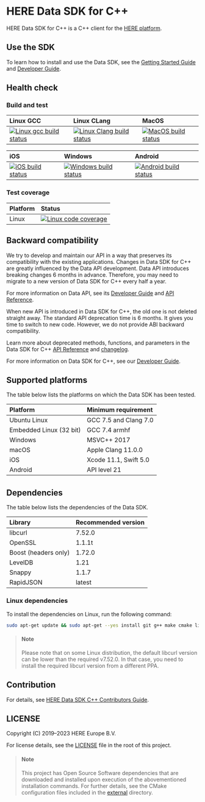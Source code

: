 # HERE Data SDK for C++

HERE Data SDK for C++ is a C++ client for the <a href="https://platform.here.com" target="_blank">HERE platform</a>.

## Use the SDK

To learn how to install and use the Data SDK, see the <a href="https://github.com/heremaps/here-data-sdk-cpp/blob/master/docs/GettingStartedGuide.md" target="_blank">Getting Started Guide</a> and <a href="https://developer.here.com/documentation/sdk-cpp/dev_guide/index.html" target="blank">Developer Guide</a>.

## Health check

### Build and test

| Linux GCC | Linux CLang | MacOS |
| :-------- | :---------- | :---- |
| [![Linux gcc build status][1]][2] | [![Linux Clang build status][3]][4] | [![MacOS build status][5]][4] |

| iOS | Windows | Android |
| :-- | :------ | :------ |
| [![iOS build status][6]][4] | [![Windows build status][7]][4] | [![Android build status][8]][4] |

[1]: https://github.com/heremaps/here-data-sdk-cpp/workflows/CI/badge.svg?branch=master
[2]: https://github.com/heremaps/here-data-sdk-cpp/actions?query=workflow%3ACI+branch%3Amaster
[3]: https://dev.azure.com/heremaps/here-data-sdk/_apis/build/status/heremaps.here-data-sdk-cpp?branchName=master&jobName=Linux_build_clang
[4]: https://dev.azure.com/heremaps/here-data-sdk/_build/latest?definitionId=3&branchName=master
[5]: https://dev.azure.com/heremaps/here-data-sdk/_apis/build/status/heremaps.here-data-sdk-cpp?branchName=master&jobName=MacOS_build
[6]: https://dev.azure.com/heremaps/here-data-sdk/_apis/build/status/heremaps.here-data-sdk-cpp?branchName=master&jobName=iOS_build
[7]: https://dev.azure.com/heremaps/here-data-sdk/_apis/build/status/heremaps.here-data-sdk-cpp?branchName=master&jobName=Windows_build
[8]: https://dev.azure.com/heremaps/here-data-sdk/_apis/build/status/heremaps.here-data-sdk-cpp?branchName=master&jobName=Android_build

### Test coverage

| Platform | Status                                                                                                                                                                                              |
| :------- | :-------------------------------------------------------------------------------------------------------------------------------------------------------------------------------------------------- |
| Linux    | <a href="https://codecov.io/gh/heremaps/here-data-sdk-cpp/" target="_blank"><img src="https://codecov.io/gh/heremaps/here-data-sdk-cpp/branch/master/graph/badge.svg" alt="Linux code coverage"/></a> |

## Backward compatibility

We try to develop and maintain our API in a way that preserves its compatibility with the existing applications. Changes in Data SDK for C++ are greatly influenced by the Data API development. Data API introduces breaking changes 6 months in advance. Therefore, you may need to migrate to a new version of Data SDK for C++ every half a year.

For more information on Data API, see its <a href="https://developer.here.com/documentation/data-api/data_dev_guide/index.html" target="_blank">Developer Guide</a> and <a href="https://developer.here.com/documentation/data-api/api-reference.html" target="_blank">API Reference</a>.

When new API is introduced in Data SDK for C++, the old one is not deleted straight away. The standard API deprecation time is 6 months. It gives you time to switch to new code. However, we do not provide ABI backward compatibility.

Learn more about deprecated methods, functions, and parameters in the Data SDK for C++ <a href="https://developer.here.com/documentation/sdk-cpp/api_reference/index.html" target="_blank">API Reference</a> and <a href="https://github.com/heremaps/here-data-sdk-cpp/blob/master/CHANGELOG.md" target="_blank">changelog</a>.

For more information on Data SDK for C++, see our <a href="https://developer.here.com/documentation/sdk-cpp/dev_guide/index.html" target="blank">Developer Guide</a>.

## Supported platforms

The table below lists the platforms on which the Data SDK has been tested.

| Platform                   | Minimum requirement     |
| :------------------------- | :---------------------- |
| Ubuntu Linux               | GCC 7.5 and Clang 7.0   |
| Embedded Linux (32 bit)    | GCC 7.4 armhf           |
| Windows                    | MSVC++ 2017             |
| macOS                      | Apple Clang 11.0.0      |
| iOS                        | Xcode 11.1, Swift 5.0   |
| Android                    | API level 21            |

<h6 id="dependencies"></h6>

## Dependencies

The table below lists the dependencies of the Data SDK.

| Library              | Recommended version |
| :------------------- |:--------------------|
| libcurl              | 7.52.0              |
| OpenSSL              | 1.1.1t              |
| Boost (headers only) | 1.72.0              |
| LevelDB              | 1.21                |
| Snappy               | 1.1.7               |
| RapidJSON            | latest              |

### Linux dependencies

To install the dependencies on Linux, run the following command:

```bash
sudo apt-get update && sudo apt-get --yes install git g++ make cmake libssl-dev libcurl4-openssl-dev libboost-all-dev
```

> #### Note
> Please note that on some Linux distribution, the default libcurl version can be lower than the required v7.52.0. In that case, you need to install the required libcurl version from a different PPA.

## Contribution

For details, see <a href="https://github.com/heremaps/here-data-sdk-cpp/blob/master/CONTRIBUTING.md" target="_blank">HERE Data SDK C++ Contributors Guide</a>.

## LICENSE

Copyright (C) 2019–2023 HERE Europe B.V.

For license details, see the <a href="https://github.com/heremaps/here-data-sdk-cpp/blob/master/LICENSE" target="_blank">LICENSE</a> file in the root of this project.

> #### Note
> This project has Open Source Software dependencies that are downloaded and installed upon execution of the abovementioned installation commands. For further details, see the CMake configuration files included in the <a href="https://github.com/heremaps/here-data-sdk-cpp/tree/master/external" target="_blank">external</a> directory.
